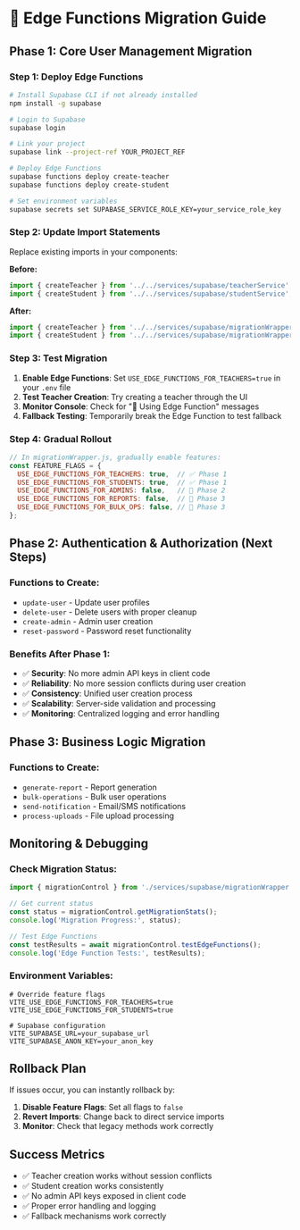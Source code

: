 # 🚀 Edge Functions Migration Guide

## Phase 1: Core User Management Migration

### Step 1: Deploy Edge Functions

```bash
# Install Supabase CLI if not already installed
npm install -g supabase

# Login to Supabase
supabase login

# Link your project
supabase link --project-ref YOUR_PROJECT_REF

# Deploy Edge Functions
supabase functions deploy create-teacher
supabase functions deploy create-student

# Set environment variables
supabase secrets set SUPABASE_SERVICE_ROLE_KEY=your_service_role_key
```

### Step 2: Update Import Statements

Replace existing imports in your components:

**Before:**
```javascript
import { createTeacher } from '../../services/supabase/teacherService';
import { createStudent } from '../../services/supabase/studentService';
```

**After:**
```javascript
import { createTeacher } from '../../services/supabase/migrationWrapper';
import { createStudent } from '../../services/supabase/migrationWrapper';
```

### Step 3: Test Migration

1. **Enable Edge Functions**: Set `USE_EDGE_FUNCTIONS_FOR_TEACHERS=true` in your `.env` file
2. **Test Teacher Creation**: Try creating a teacher through the UI
3. **Monitor Console**: Check for "🚀 Using Edge Function" messages
4. **Fallback Testing**: Temporarily break the Edge Function to test fallback

### Step 4: Gradual Rollout

```javascript
// In migrationWrapper.js, gradually enable features:
const FEATURE_FLAGS = {
  USE_EDGE_FUNCTIONS_FOR_TEACHERS: true,  // ✅ Phase 1
  USE_EDGE_FUNCTIONS_FOR_STUDENTS: true,  // ✅ Phase 1
  USE_EDGE_FUNCTIONS_FOR_ADMINS: false,   // 🔄 Phase 2
  USE_EDGE_FUNCTIONS_FOR_REPORTS: false,  // 🔄 Phase 3
  USE_EDGE_FUNCTIONS_FOR_BULK_OPS: false, // 🔄 Phase 3
};
```

## Phase 2: Authentication & Authorization (Next Steps)

### Functions to Create:
- `update-user` - Update user profiles
- `delete-user` - Delete users with proper cleanup
- `create-admin` - Admin user creation
- `reset-password` - Password reset functionality

### Benefits After Phase 1:
- ✅ **Security**: No more admin API keys in client code
- ✅ **Reliability**: No more session conflicts during user creation
- ✅ **Consistency**: Unified user creation process
- ✅ **Scalability**: Server-side validation and processing
- ✅ **Monitoring**: Centralized logging and error handling

## Phase 3: Business Logic Migration

### Functions to Create:
- `generate-report` - Report generation
- `bulk-operations` - Bulk user operations
- `send-notification` - Email/SMS notifications
- `process-uploads` - File upload processing

## Monitoring & Debugging

### Check Migration Status:
```javascript
import { migrationControl } from './services/supabase/migrationWrapper';

// Get current status
const status = migrationControl.getMigrationStats();
console.log('Migration Progress:', status);

// Test Edge Functions
const testResults = await migrationControl.testEdgeFunctions();
console.log('Edge Function Tests:', testResults);
```

### Environment Variables:
```env
# Override feature flags
VITE_USE_EDGE_FUNCTIONS_FOR_TEACHERS=true
VITE_USE_EDGE_FUNCTIONS_FOR_STUDENTS=true

# Supabase configuration
VITE_SUPABASE_URL=your_supabase_url
VITE_SUPABASE_ANON_KEY=your_anon_key
```

## Rollback Plan

If issues occur, you can instantly rollback by:

1. **Disable Feature Flags**: Set all flags to `false`
2. **Revert Imports**: Change back to direct service imports
3. **Monitor**: Check that legacy methods work correctly

## Success Metrics

- ✅ Teacher creation works without session conflicts
- ✅ Student creation works consistently
- ✅ No admin API keys exposed in client code
- ✅ Proper error handling and logging
- ✅ Fallback mechanisms work correctly